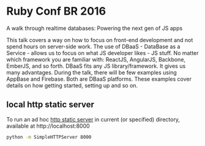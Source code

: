 # Ruby Conf BR 2016
A walk through realtime databases: Powering the next gen of JS apps

This talk covers a way on how to focus on front-end development and not spend hours on server-side work. The use of DBaaS - DataBase as a Service - allows us to focus on what JS developer likes - JS stuff. No matter which framework you are familiar with: ReactJS, AngularJS, Backbone, EmberJS, and so forth. DBaaS fits any JS library/framework. It gives us many advantages. During the talk, there will be few examples using AppBase and Firebase. Both are DBaaS platforms. These examples cover details on how getting started, setting up and so on.

## local http static server

To run an ad hoc [http static server](https://gist.github.com/willurd/5720255) in current (or specified) directory, available at http://localhost:8000

```sh
python -m SimpleHTTPServer 8000
```
